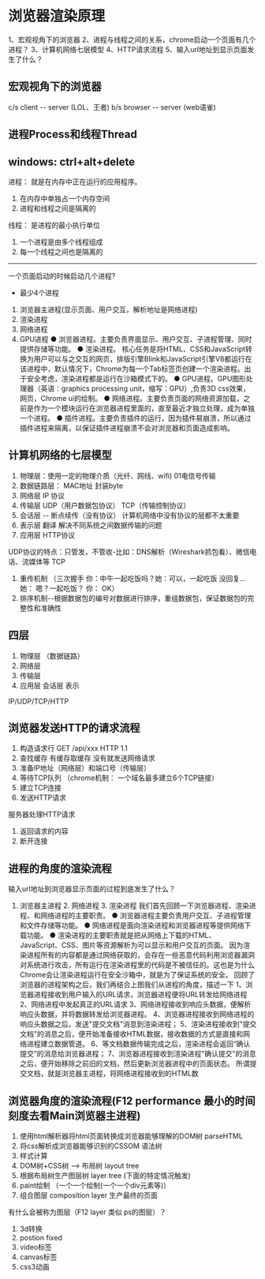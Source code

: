 # 浏览器渲染原理
1、宏观视角下的浏览器
2、进程与线程之间的关系，chrome启动一个页面有几个进程？
3、计算机网络七层模型
4、HTTP请求流程
5、输入url地址到显示页面发生了什么？

## 宏观视角下的浏览器
c/s client -- server (LOL、王者)
b/s browser -- server (web语雀)

## 进程Process和线程Thread
windows: ctrl+alt+delete
---------
进程： 就是在内存中正在运行的应用程序。
1. 在内存中单独占一个内存空间
2. 进程和线程之间是隔离的

线程： 是进程的最小执行单位
1. 一个进程是由多个线程组成
2. 每一个线程之间也是隔离的
----------
一个页面启动的时候启动几个进程?
* 最少4个进程
1. 浏览器主进程(显示页面、用户交互，解析地址是网络进程)
2. 渲染进程
3. 网络进程
4. GPU进程
● 浏览器进程。主要负责界面显示、用户交互、子进程管理、同时提供存储等功能。
● 渲染进程。 核心任务是将HTML、CSS和JavaScript转换为用户可以与之交互的网页，排版引擎Blink和JavaScript引擎V8都运行在该进程中，默认情况下，Chrome为每一个Tab标签页创建一个渲染进程。出于安全考虑，渲染进程都是运行在沙箱模式下的。
● GPU进程。GPU图形处理器（英语：graphics processing unit，缩写：GPU）,负责3D css效果，网页，Chrome ui的绘制。
● 网络进程。主要负责页面的网络资源加载，之前是作为一个模块运行在浏览器进程里面的，直至最近才独立处理，成为单独一个进程。
● 插件进程。主要负责插件的运行，因为插件易崩溃，所以通过插件进程来隔离，以保证插件进程崩溃不会对浏览器和页面造成影响。

## 计算机网络的七层模型
1. 物理层：使用一定的物理介质（光纤、网线、wifi) 01电信号传输
2. 数据链路层： MAC地址  封装byte
3. 网络层 IP 协议
4. 传输层 UDP（用户数据包协议） TCP（传输控制协议）
5. 会话层 -- 断点续传（没有协议） 计算机网络中没有协议的层都不太重要
6. 表示层 翻译 解决不同系统之间数据传输的问题
7. 应用层 HTTP协议

UDP协议的特点：只管发，不管收-比如：DNS解析（Wireshark抓包看）、微信电话、流媒体等
TCP
1. 重传机制 （三次握手 你：中午一起吃饭吗？她：可以，一起吃饭 没回复... 她： 嗯？一起吃饭？ 你： OK）
2. 排序机制--根据数据包的编号对数据进行排序，重组数据包，保证数据包的完整性和准确性

## 四层
1. 物理层 （数据链路）
2. 网络层
3. 传输层
4. 应用层 会话层 表示

IP/UDP/TCP/HTTP

## 浏览器发送HTTP的请求流程
1. 构造请求行
GET /api/xxx HTTP 1.1
2. 查找缓存  有缓存取缓存 没有就发送网络请求
3. 准备IP地址（网络层）和端口号（传输层）
4. 等待TCP队列  （chrome机制： 一个域名最多建立6个TCP链接）
5. 建立TCP连接
6. 发送HTTP请求

服务器处理HTTP请求
1. 返回请求的内容
2. 断开连接

## 进程的角度的渲染流程
输入url地址到浏览器显示页面的过程到底发生了什么？
1. 浏览器主进程 2. 网络进程 3. 渲染进程
我们首先回顾一下浏览器进程、渲染进程、和网络进程的主要职责。
● 浏览器进程主要负责用户交互、子进程管理和文件存储等功能。
● 网络进程是面向渲染进程和浏览器进程等提供网络下载功能。
● 渲染进程的主要职责就是把从网络上下载的HTML、JavaScript、CSS、图片等资源解析为可以显示和用户交互的页面。 因为渲染进程所有的内容都是通过网络获取的，会存在一些恶意代码利用浏览器漏洞对系统进行攻击，所有运行在渲染进程里的代码是不被信任的。这也是为什么Chrome会让渲染进程运行在安全沙箱中，就是为了保证系统的安全。
回顾了浏览器的进程架构之后，我们再结合上图我们从进程的角度，描述一下
1、浏览器进程接收到用户输入的URL请求，浏览器进程便将URL转发给网络进程
2、网络进程中发起真正的URL请求
3、网络进程接收到响应头数据，便解析响应头数据，并将数据转发给浏览器进程。
4、浏览器进程接收到网络进程的响应头数据之后，发送"提交文档"消息到渲染进程；
5、渲染进程接收到"提交文档"的消息之后，便开始准备接收HTML数据，接收数据的方式是直接和网络进程建立数据管道。
6、等文档数据传输完成之后，渲染进程会返回“确认提交”的消息给浏览器进程；
7、浏览器进程接收到渲染进程"确认提交"的消息之后，便开始移除之前旧的文档，然后更新浏览器进程中的页面状态。
所谓提交文档，就是浏览器主进程，将网络进程接收到的HTML数

## 浏览器角度的渲染流程(F12 performance 最小的时间刻度去看Main浏览器主进程)
1. 使用html解析器将html页面转换成浏览器能够理解的DOM树 parseHTML
2. 将css解析成浏览器能够识别的CSSOM 语法树
3. 样式计算
4. DOM树+CSS树 --> 布局树 layout tree
5. 根据布局树生产图层树 layer tree (下面的特定情况触发)
6. paint绘制 （一个一个绘制(一个一个div元素等)）
7. 组合图层 composition layer 生产最终的页面

有什么会被称为图层（F12 layer 类似 ps的图层）？
1. 3d转换
2. postion fixed
3. video标签
4. canvas标签
5. css3动画